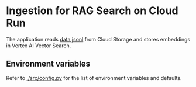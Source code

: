# Ingestion for RAG Search on Cloud Run

The application reads [data.jsonl](./data/data.jsonl) from Cloud Storage and stores embeddings in Vertex AI Vector Search.

## Environment variables

Refer to [./src/config.py](./src/config.py) for the list of environment variables and defaults.
